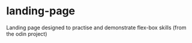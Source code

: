 # landing-page

Landing page designed to practise and demonstrate flex-box skills (from the odin project)